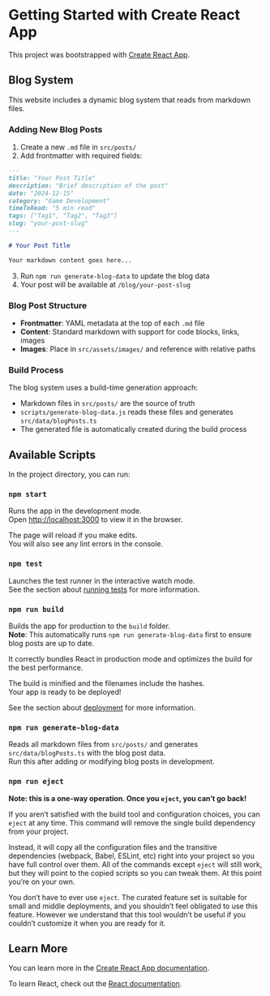 # Getting Started with Create React App

This project was bootstrapped with [Create React App](https://github.com/facebook/create-react-app).

## Blog System

This website includes a dynamic blog system that reads from markdown files.

### Adding New Blog Posts

1. Create a new `.md` file in `src/posts/`
2. Add frontmatter with required fields:

```markdown
---
title: "Your Post Title"
description: "Brief description of the post"
date: "2024-12-15"
category: "Game Development"
timeToRead: "5 min read"
tags: ["Tag1", "Tag2", "Tag3"]
slug: "your-post-slug"
---

# Your Post Title

Your markdown content goes here...
```

3. Run `npm run generate-blog-data` to update the blog data
4. Your post will be available at `/blog/your-post-slug`

### Blog Post Structure

- **Frontmatter**: YAML metadata at the top of each `.md` file
- **Content**: Standard markdown with support for code blocks, links, images
- **Images**: Place in `src/assets/images/` and reference with relative paths

### Build Process

The blog system uses a build-time generation approach:
- Markdown files in `src/posts/` are the source of truth
- `scripts/generate-blog-data.js` reads these files and generates `src/data/blogPosts.ts`
- The generated file is automatically created during the build process

## Available Scripts

In the project directory, you can run:

### `npm start`

Runs the app in the development mode.\
Open [http://localhost:3000](http://localhost:3000) to view it in the browser.

The page will reload if you make edits.\
You will also see any lint errors in the console.

### `npm test`

Launches the test runner in the interactive watch mode.\
See the section about [running tests](https://facebook.github.io/create-react-app/docs/running-tests) for more information.

### `npm run build`

Builds the app for production to the `build` folder.\
**Note**: This automatically runs `npm run generate-blog-data` first to ensure blog posts are up to date.

It correctly bundles React in production mode and optimizes the build for the best performance.

The build is minified and the filenames include the hashes.\
Your app is ready to be deployed!

See the section about [deployment](https://facebook.github.io/create-react-app/docs/deployment) for more information.

### `npm run generate-blog-data`

Reads all markdown files from `src/posts/` and generates `src/data/blogPosts.ts` with the blog post data.\
Run this after adding or modifying blog posts in development.

### `npm run eject`

**Note: this is a one-way operation. Once you `eject`, you can’t go back!**

If you aren’t satisfied with the build tool and configuration choices, you can `eject` at any time. This command will remove the single build dependency from your project.

Instead, it will copy all the configuration files and the transitive dependencies (webpack, Babel, ESLint, etc) right into your project so you have full control over them. All of the commands except `eject` will still work, but they will point to the copied scripts so you can tweak them. At this point you’re on your own.

You don’t have to ever use `eject`. The curated feature set is suitable for small and middle deployments, and you shouldn’t feel obligated to use this feature. However we understand that this tool wouldn’t be useful if you couldn’t customize it when you are ready for it.

## Learn More

You can learn more in the [Create React App documentation](https://facebook.github.io/create-react-app/docs/getting-started).

To learn React, check out the [React documentation](https://reactjs.org/).
